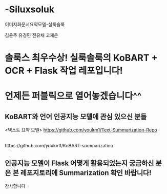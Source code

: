 # -Siluxsoluk
이미지화문서요약모델-실룩솔룩


김윤주
유경민
전유채
고재은

# 솔룩스 최우수상! 실룩솔룩의 KoBART + OCR + Flask 작업 레포입니다!</br>   
# 언제든 퍼블릭으로 열어놓겠습니다^^

</tr>

## KoBART와 언어 인공지능 모델에 관심 있으신 분들
<텍스트 요약 모델> https://github.com/youkm1/Text-Summarization-Repo </br>

</br>
<KoBART-summarization> https://github.com/youkm1/KoBART-summarization </br>


## 인공지능 모델이 Flask 어떻게 활용되었는지 궁금하신 분은 본 레포지토리에 Summarization 확인 바랍니다!</br>    
감사합니다
